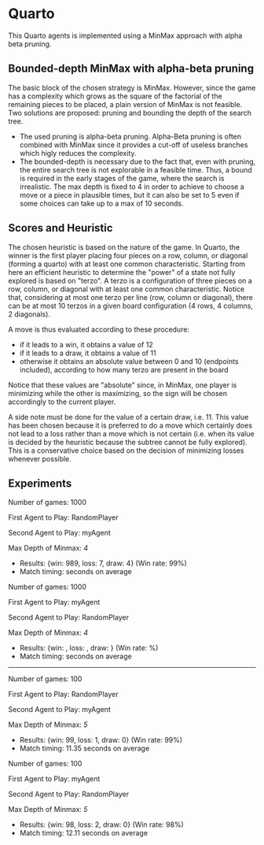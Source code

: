 # Quarto

This Quarto agents is implemented using a MinMax approach with alpha beta pruning. 

## Bounded-depth MinMax with alpha-beta pruning

The basic block of the chosen strategy is MinMax. However, since the game has a complexity which grows as the square of the factorial of the remaining pieces to be placed, a plain version of MinMax is not feasible. Two solutions are proposed: pruning and bounding the depth of the search tree.
- The used pruning is alpha-beta pruning. Alpha-Beta pruning is often combined with MinMax since it provides a cut-off of useless branches which higly reduces the complexity. 
- The bounded-depth is necessary due to the fact that, even with pruning, the entire search tree is not explorable in a feasible time. Thus, a bound is required in the early stages of the game, where the search is irrealistic. The max depth is fixed to 4 in order to achieve to choose a move or a piece in plausible times, but it can also be set to 5 even if some choices can take up to a max of 10 seconds.


## Scores and Heuristic

The chosen heuristic is based on the nature of the game. In Quarto, the winner is the first player placing four pieces on a row, column, or diagonal (forming a quarto) with at least one common characteristic. Starting from here an efficient heuristic to determine the "power" of a state not fully explored is based on "terzo". A terzo is a configuration of three pieces on a row, column, or diagonal with at least one common characteristic.
Notice that, considering at most one terzo per line (row, column or diagonal), there can be at most 10 terzos in a given board configuration (4 rows, 4 columns, 2 diagonals).

A move is thus evaluated according to these procedure:

- if it leads to a win, it obtains a value of 12
- if it leads to a draw, it obtains a value of 11
- otherwise it obtains an absolute value between 0 and 10 (endpoints included), according to how many terzo are present in the board

Notice that these values are "absolute" since, in MinMax, one player is minimizing while the other is maximizing, so the sign will be chosen accordingly to the current player.

A side note must be done for the value of a certain draw, i.e. 11. This value has been chosen because it is preferred to do a move which certainly does not lead to a loss rather than a move which is not certain (i.e. when its value is decided by the heuristic because the subtree cannot be fully explored). This is a conservative choice based on the decision of minimizing losses whenever possible.

## Experiments

Number of games: 1000

First Agent to Play: RandomPlayer

Second Agent to Play: myAgent

Max Depth of Minmax: *4*

- Results: {win: 989, loss: 7, draw: 4} (Win rate: 99%)
- Match timing: seconds on average

Number of games: 1000

First Agent to Play: myAgent

Second Agent to Play: RandomPlayer

Max Depth of Minmax: *4*

- Results: {win: , loss: , draw: } (Win rate: %)
- Match timing: seconds on average

----

Number of games: 100

First Agent to Play: RandomPlayer

Second Agent to Play: myAgent

Max Depth of Minmax: *5*

- Results: {win: 99, loss: 1, draw: 0} (Win rate: 99%)
- Match timing:  11.35 seconds on average

Number of games: 100

First Agent to Play: myAgent

Second Agent to Play: RandomPlayer

Max Depth of Minmax: *5*

- Results: {win: 98, loss: 2, draw: 0} (Win rate: 98%)
- Match timing: 12.11 seconds on average
